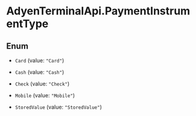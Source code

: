 # AdyenTerminalApi.PaymentInstrumentType

## Enum


* `Card` (value: `"Card"`)

* `Cash` (value: `"Cash"`)

* `Check` (value: `"Check"`)

* `Mobile` (value: `"Mobile"`)

* `StoredValue` (value: `"StoredValue"`)


